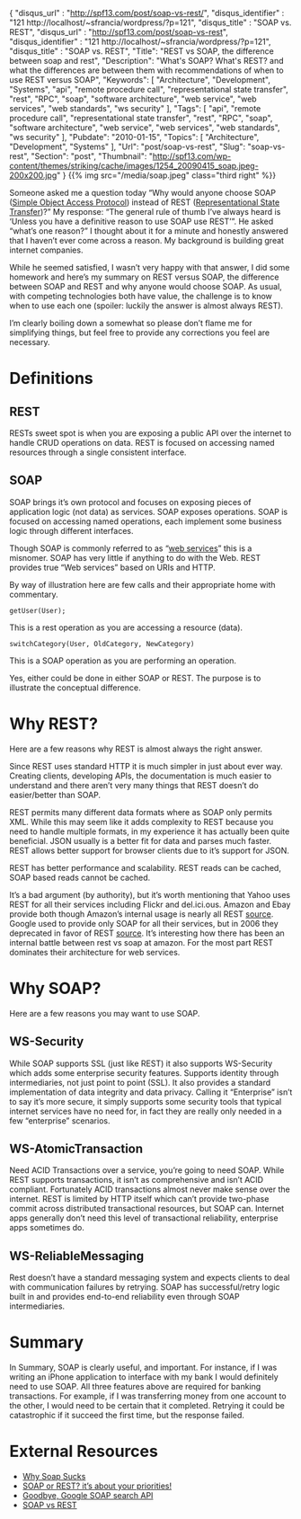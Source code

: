 {
	"disqus_url" : "http://spf13.com/post/soap-vs-rest/",
	"disqus_identifier" : "121 http://localhost/~sfrancia/wordpress/?p=121",
	"disqus_title" : "SOAP vs. REST",
	"disqus_url" : "http://spf13.com/post/soap-vs-rest",
	"disqus_identifier" : "121 http://localhost/~sfrancia/wordpress/?p=121",
	"disqus_title" : "SOAP vs. REST",
	"Title": "REST vs SOAP, the difference between soap and rest",
	"Description": "What's SOAP? What's REST? and what the differences are between them with recommendations of when to use REST versus SOAP",
	"Keywords": [
		"Architecture",
		"Development",
		"Systems",
		"api",
		"remote procedure call",
		"representational state transfer",
		"rest",
		"RPC",
		"soap",
		"software architecture",
		"web service",
		"web services",
		"web standards",
		"ws security"
	],
	"Tags": [
		"api",
		"remote procedure call",
		"representational state transfer",
		"rest",
		"RPC",
		"soap",
		"software architecture",
		"web service",
		"web services",
		"web standards",
		"ws security"
	],
	"Pubdate": "2010-01-15",
	"Topics": [
		"Architecture",
		"Development",
		"Systems"
	],
	"Url": "post/soap-vs-rest",
	"Slug": "soap-vs-rest",
	"Section": "post",
	"Thumbnail": "http://spf13.com/wp-content/themes/striking/cache/images/1254_20090415_soap.jpeg-200x200.jpg"
}
{{% img src="/media/soap.jpeg" class="third right" %}}

Someone asked me a question today “Why would anyone choose SOAP ([Simple
Object Access Protocol](http://en.wikipedia.org/wiki/SOAP "SOAP"))
instead of REST ([Representational State
Transfer](http://en.wikipedia.org/wiki/Representational_State_Transfer "Representational State Transfer"))?”
My response: “The general rule of thumb I’ve always heard is ‘Unless you
have a definitive reason to use SOAP use REST’”. He asked “what’s one
reason?” I thought about it for a minute and honestly answered that I
haven’t ever come across a reason. My background is building great
internet companies.

While he seemed satisfied, I wasn’t very happy with that answer, I did
some homework and here’s my summary on REST versus SOAP, the difference
between SOAP and REST and why anyone would choose SOAP. As usual, with
competing technologies both have value, the challenge is to know when to
use each one (spoiler: luckily the answer is almost always REST).

I’m clearly boiling down a somewhat so please don’t flame me for
simplifying things, but feel free to provide any corrections you feel
are necessary.

Definitions
===========

REST
----

RESTs sweet spot is when you are exposing a public API over the internet
to handle CRUD operations on data. REST is focused on accessing named
resources through a single consistent interface.

SOAP
----

SOAP brings it’s own protocol and focuses on exposing pieces of
application logic (not data) as services. SOAP exposes operations. SOAP
is focused on accessing named operations, each implement some business
logic through different interfaces.

Though SOAP is commonly referred to as “[web
services](http://en.wikipedia.org/wiki/Web_service "Web service")” this
is a misnomer. SOAP has very little if anything to do with the Web. REST
provides true “Web services” based on URIs and HTTP.

By way of illustration here are few calls and their appropriate home
with commentary.


    getUser(User);

This is a rest operation as you are accessing a resource (data).


    switchCategory(User, OldCategory, NewCategory)

This is a SOAP operation as you are performing an operation.

Yes, either could be done in either SOAP or REST. The purpose is to
illustrate the conceptual difference.

Why REST?
=========

Here are a few reasons why REST is almost always the right answer.

Since REST uses standard HTTP it is much simpler in just about ever way.
Creating clients, developing APIs, the documentation is much easier to
understand and there aren’t very many things that REST doesn’t do
easier/better than SOAP.

REST permits many different data formats where as SOAP only permits XML.
While this may seem like it adds complexity to REST because you need to
handle multiple formats, in my experience it has actually been quite
beneficial. JSON usually is a better fit for data and parses much
faster. REST allows better support for browser clients due to it’s
support for JSON.

REST has better performance and scalability. REST reads can be cached,
SOAP based reads cannot be cached.

It’s a bad argument (by authority), but it’s worth mentioning that Yahoo
uses REST for all their services including Flickr and del.ici.ous.
Amazon and Ebay provide both though Amazon’s internal usage is nearly
all REST [source](http://www.oreillynet.com/pub/wlg/3005). Google used
to provide only SOAP for all their services, but in 2006 they deprecated
in favor of REST [source](http://code.google.com/apis/soapsearch/). It’s
interesting how there has been an internal battle between rest vs soap
at amazon. For the most part REST dominates their architecture for web
services.

Why SOAP?
=========

Here are a few reasons you may want to use SOAP.

WS-Security
-----------

While SOAP supports SSL (just like REST) it also supports WS-Security
which adds some enterprise security features. Supports identity through
intermediaries, not just point to point (SSL). It also provides a
standard implementation of data integrity and data privacy. Calling it
“Enterprise” isn’t to say it’s more secure, it simply supports some
security tools that typical internet services have no need for, in fact
they are really only needed in a few “enterprise” scenarios.

WS-AtomicTransaction
--------------------

Need ACID Transactions over a service, you’re going to need SOAP. While
REST supports transactions, it isn’t as comprehensive and isn’t ACID
compliant. Fortunately ACID transactions almost never make sense over
the internet. REST is limited by HTTP itself which can’t provide
two-phase commit across distributed transactional resources, but SOAP
can. Internet apps generally don’t need this level of transactional
reliability, enterprise apps sometimes do.

WS-ReliableMessaging
--------------------

Rest doesn’t have a standard messaging system and expects clients to
deal with communication failures by retrying. SOAP has successful/retry
logic built in and provides end-to-end reliability even through SOAP
intermediaries.

Summary
=======

In Summary, SOAP is clearly useful, and important. For instance, if I
was writing an iPhone application to interface with my bank I would
definitely need to use SOAP. All three features above are required for
banking transactions. For example, if I was transferring money from one
account to the other, I would need to be certain that it completed.
Retrying it could be catastrophic if it succeed the first time, but the
response failed.

External Resources
==================

-   [Why Soap
    Sucks](http://www.somebits.com/weblog/tech/bad/whySoapSucks.html?seemore=y)
-   [SOAP or REST? it’s about your
    priorities!](http://blogs.oracle.com/SOAandEDA/2009/04/soap_or_rest_its_about_your_pr.html)
-   [Goodbye, Google SOAP search
    API](http://www.somebits.com/weblog/tech/googleSearchAPI.html)
-   [SOAP vs
    REST](http://www.ioncannon.net/web-services/117/soap-vs-rest/)

